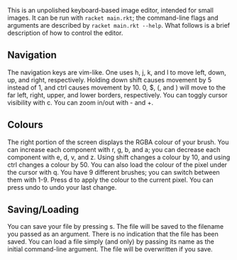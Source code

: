This is an unpolished keyboard-based image editor, intended for small images.
It can be run with `racket main.rkt`; the command-line flags and arguments are
described by `racket main.rkt --help`. What follows is a brief description of
how to control the editor.

Navigation
----------

The navigation keys are vim-like. One uses h, j, k, and l to move left, down,
up, and right, respectively. Holding down shift causes movement by 5 instead of
1, and ctrl causes movement by 10. 0, $, (, and ) will move to the far left,
right, upper, and lower borders, respectively. You can toggly cursor visibility
with c. You can zoom in/out with - and +.

Colours
-------

The right portion of the screen displays the RGBA colour of your brush. You can
increase each component with r, g, b, and a; you can decrease each component
with e, d, v, and z. Using shift changes a colour by 10, and using ctrl changes
a colour by 50. You can also load the colour of the pixel under the cursor with
q. You have 9 different brushes; you can switch between them with 1-9. Press d
to apply the colour to the current pixel. You can press undo to undo your last
change.

Saving/Loading
--------------

You can save your file by pressing s. The file will be saved to the filename
you passed as an argument.  There is no indication that the file has been
saved. You can load a file simply (and only) by passing its name as the initial
command-line argument. The file will be overwritten if you save.
